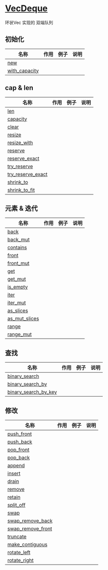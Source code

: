 # [VecDeque](https://doc.rust-lang.org/std/collections/struct.VecDeque.html)

环状Vec 实现的 双端队列

## 初始化

|名称|作用|例子|说明|
|--|--|--|--|
|[new](https://doc.rust-lang.org/std/collections/struct.VecDeque.html#method.new)||||
|[with_capacity](https://doc.rust-lang.org/std/collections/struct.VecDeque.html#method.with_capacity)||||

## cap & len

|名称|作用|例子|说明|
|--|--|--|--|
|[len](https://doc.rust-lang.org/std/collections/struct.VecDeque.html#method.len)||||
|[capacity](https://doc.rust-lang.org/std/collections/struct.VecDeque.html#method.capacity)||||
|[clear](https://doc.rust-lang.org/std/collections/struct.VecDeque.html#method.clear)||||
|[resize](https://doc.rust-lang.org/std/collections/struct.VecDeque.html#method.resize)||||
|[resize_with](https://doc.rust-lang.org/std/collections/struct.VecDeque.html#method.resize_with)||||
|[reserve](https://doc.rust-lang.org/std/collections/struct.VecDeque.html#method.reserve)||||
|[reserve_exact](https://doc.rust-lang.org/std/collections/struct.VecDeque.html#method.reserve_exact)||||
|[try_reserve](https://doc.rust-lang.org/std/collections/struct.VecDeque.html#method.try_reserve)||||
|[try_reserve_exact](https://doc.rust-lang.org/std/collections/struct.VecDeque.html#method.try_reserve_exact)||||
|[shrink_to](https://doc.rust-lang.org/std/collections/struct.VecDeque.html#method.shrink_to)||||
|[shrink_to_fit](https://doc.rust-lang.org/std/collections/struct.VecDeque.html#method.shrink_to_fit)||||

## 元素 & 迭代

|名称|作用|例子|说明|
|--|--|--|--|
|[back](https://doc.rust-lang.org/std/collections/struct.VecDeque.html#method.back)||||
|[back_mut](https://doc.rust-lang.org/std/collections/struct.VecDeque.html#method.back_mut)||||
|[contains](https://doc.rust-lang.org/std/collections/struct.VecDeque.html#method.contains)||||
|[front](https://doc.rust-lang.org/std/collections/struct.VecDeque.html#method.front)||||
|[front_mut](https://doc.rust-lang.org/std/collections/struct.VecDeque.html#method.front_mut)||||
|[get](https://doc.rust-lang.org/std/collections/struct.VecDeque.html#method.get)||||
|[get_mut](https://doc.rust-lang.org/std/collections/struct.VecDeque.html#method.get_mut)||||
|[is_empty](https://doc.rust-lang.org/std/collections/struct.VecDeque.html#method.is_empty)||||
|[iter](https://doc.rust-lang.org/std/collections/struct.VecDeque.html#method.iter)||||
|[iter_mut](https://doc.rust-lang.org/std/collections/struct.VecDeque.html#method.iter_mut)||||
|[as_slices](https://doc.rust-lang.org/std/collections/struct.VecDeque.html#method.as_slices)||||
|[as_mut_slices](https://doc.rust-lang.org/std/collections/struct.VecDeque.html#method.as_mut_slices)||||
|[range](https://doc.rust-lang.org/std/collections/struct.VecDeque.html#method.range)||||
|[range_mut](https://doc.rust-lang.org/std/collections/struct.VecDeque.html#method.range_mut)||||

## 查找

|名称|作用|例子|说明|
|--|--|--|--|
|[binary_search](https://doc.rust-lang.org/std/collections/struct.VecDeque.html#method.binary_search)||||
|[binary_search_by](https://doc.rust-lang.org/std/collections/struct.VecDeque.html#method.binary_search_by)||||
|[binary_search_by_key](https://doc.rust-lang.org/std/collections/struct.VecDeque.html#method.binary_search_by_key)||||

## 修改

|名称|作用|例子|说明|
|--|--|--|--|
|[push_front](https://doc.rust-lang.org/std/collections/struct.VecDeque.html#method.push_front)||||
|[push_back](https://doc.rust-lang.org/std/collections/struct.VecDeque.html#method.push_back)||||
|[pop_front](https://doc.rust-lang.org/std/collections/struct.VecDeque.html#method.pop_front)||||
|[pop_back](https://doc.rust-lang.org/std/collections/struct.VecDeque.html#method.pop_back)||||
|[append](https://doc.rust-lang.org/std/collections/struct.VecDeque.html#method.append)||||
|[insert](https://doc.rust-lang.org/std/collections/struct.VecDeque.html#method.insert)||||
|[drain](https://doc.rust-lang.org/std/collections/struct.VecDeque.html#method.drain)||||
|[remove](https://doc.rust-lang.org/std/collections/struct.VecDeque.html#method.remove)||||
|[retain](https://doc.rust-lang.org/std/collections/struct.VecDeque.html#method.retain)||||
|[split_off](https://doc.rust-lang.org/std/collections/struct.VecDeque.html#method.split_off)||||
|[swap](https://doc.rust-lang.org/std/collections/struct.VecDeque.html#method.swap)||||
|[swap_remove_back](https://doc.rust-lang.org/std/collections/struct.VecDeque.html#method.swap_remove_back)||||
|[swap_remove_front](https://doc.rust-lang.org/std/collections/struct.VecDeque.html#method.swap_remove_front)||||
|[truncate](https://doc.rust-lang.org/std/collections/struct.VecDeque.html#method.truncate)||||
|[make_contiguous](https://doc.rust-lang.org/std/collections/struct.VecDeque.html#method.make_contiguous)||||
|[rotate_left](https://doc.rust-lang.org/std/collections/struct.VecDeque.html#method.rotate_left)||||
|[rotate_right](https://doc.rust-lang.org/std/collections/struct.VecDeque.html#method.rotate_right)||||